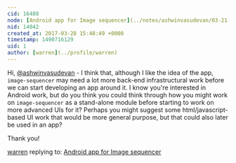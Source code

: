 ```yaml
---
cid: 16488
node: [Android app for Image sequencer](../notes/ashwinvasudevan/03-21-2017/android-app-for-image-sequencer)
nid: 14042
created_at: 2017-03-28 15:48:49 +0000
timestamp: 1490716129
uid: 1
author: [warren](../profile/warren)
---
```


Hi, [@ashwinvasudevan](/profile/ashwinvasudevan) - I think that, although I like the idea of the app, `image-sequencer` may need a lot more back-end infrastructural work before we can start developing an app around it. I know you're interested in Android work, but do you think you could think through how you might work on `image-sequencer` as a stand-alone module before starting to work on more advanced UIs for it? Perhaps you might suggest some html/javascript-based UI work that would be more general purpose, but that could also later be used in an app?

Thank you!

[warren](../profile/warren) replying to: [Android app for Image sequencer](../notes/ashwinvasudevan/03-21-2017/android-app-for-image-sequencer)


